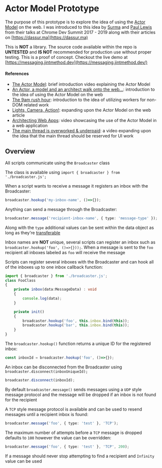# Actor Model Prototype

The purpose of this prototype is to explore the idea of using the [Actor Model](https://en.wikipedia.org/wiki/Actor_model) on the web. I was introduced to this idea by [Surma](https://twitter.com/dassurma) and [Paul Lewis](https://twitter.com/aerotwist) from their talks at Chrome Dev Summit 2017 - 2019 along with their articles on [https://dassur.ma](https://dassur.ma)

This is **NOT** a library. The source code available within the repo is **UNTESTED** and **IS NOT** recommended for production use without proper testing. This is a proof of concept. Checkout the live demo at [https://messaging.jintmethod.dev](https://messaging.jintmethod.dev/)

#### References

- [The Actor Model](https://youtu.be/un-pSOlTaY0): brief introduction video explaining the Actor Model
- [An Actor, a model and an architect walk onto the web...](https://dassur.ma/things/actormodel/): introduction to the idea of using the Actor Model on the web
- [The 9am rush hour](https://dassur.ma/things/the-9am-rush-hour/): introduction to the idea of utilizing workers for non-DOM related work
- [Lights, Camera, Action!](https://dassur.ma/things/lights-camera-action/): expanding upon the Actor Model on the web article
- [Architecting Web Apps](https://youtu.be/Vg60lf92EkM): video showcasing the use of the Actor Model in a web application
- [The main thread is overworked & underpaid](https://youtu.be/7Rrv9qFMWNM): a video expanding upon the idea that the main thread should be reserved for UI work

## Overview

All scripts communicate using the `Broadcaster` class

The class is available using `import { broadcaster } from './broadcaster.js';`

When a script wants to receive a message it registers an inbox with the Broadcaster:

```typescript
broadcaster.hookup('my-inbox-name', ()=>{});
```

Anything can send a message through the Broadcaster:

```typescript
broadcaster.message('recipient-inbox-name', { type: 'message-type' });
```

Along with the `type` additional values can be sent within the data object as long as they're [transferable](https://www.w3.org/TR/html50/infrastructure.html#transferable)

Inbox names are **NOT** unique, several scripts can register an inbox such as `broadcaster.hookup('foo', ()=>{}));`. When a message is sent to the `foo` recipient all inboxes labeled as `foo` will receive the message

Scripts can register several inboxes with the Broadcaster and can hook all of the inboxes up to one inbox callback function:

```typescript
import { broadcaster } from './broadcaster.js';
class FooClass
{
    private inbox(data:MessageData) : void
    {
        console.log(data);
    }

    private init()
    {
        broadcaster.hookup('foo', this.inbox.bind(this));
        broadcaster.hookup('bar', this.inbox.bind(this));
    }
}
```

The `broadcaster.hookup()` function returns a unique ID for the registered inbox:

```typescript
const inboxId = broadcaster.hookup('foo', ()=>{});
```

An inbox can be disconnected from the Broadcaster using `broadcaster.disconnect(inboxUniqueId);`

```typescript
broadcaster.disconnect(inboxId);
```

By default `broadcaster.message()` sends messages using a `UDP` style message protocol and the message will be dropped if an inbox is not found for the recipient

A `TCP` style message protocol is available and can be used to resend messages until a recipient inbox is found:

```typescript
broadcaster.message('foo', { type: 'test' }, 'TCP');
```

The maximum number of attempts before a `TCP` message is dropped defaults to `100` however the value can be overridden:

```typescript
broadcaster.message('foo', { type: 'test' }, 'TCP', 200);
```

If a message should never stop attempting to find a recipient and `Infinity` value can be used
